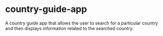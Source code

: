 # country-guide-app
A country guide app that allows the user to search for a particular country and then displays information related to the searched country.
